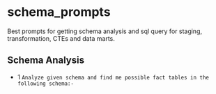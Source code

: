 # schema_prompts
Best prompts for getting schema analysis and sql query for staging, transformation, CTEs and data marts.

## Schema Analysis 

* 1 `Analyze given schema and find me possible fact tables in the following schema:-`


